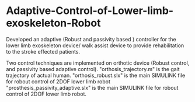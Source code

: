 # Adaptive-Control-of-Lower-limb-exoskeleton-Robot
Developed an adaptive (Robust and passivity based ) controller for the lower limb exoskeleton device/ walk assist device to provide rehabilitation to the stroke effected patients.

Two control techniques are implemented on orthotic device (Robust control, and passivity based adaptive control).
"orthosis_trajectory.m" is the gait trajectory of actual human.
"orthosis_robust.slx" is the main SIMULINK file for robout control of 2DOF lower limb robot
"prosthesis_passivity_adaptive.slx" is the main SIMULINK file for robout control of 2DOF lower limb robot.
